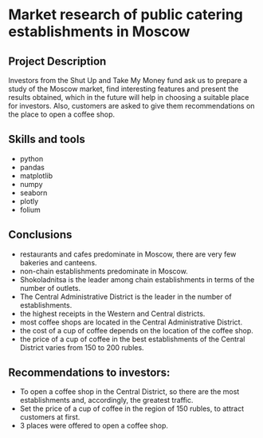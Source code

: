 # Market research of public catering establishments in Moscow
## Project Description
Investors from the Shut Up and Take My Money fund ask us to prepare a study of the Moscow market, find interesting features and present the results obtained, which in the future will help in choosing a suitable place for investors.
Also, customers are asked to give them recommendations on the place to open a coffee shop.
## Skills and tools
- python
- pandas
- matplotlib
- numpy
- seaborn
- plotly
- folium
## Conclusions
- restaurants and cafes predominate in Moscow, there are very few bakeries and canteens.
- non-chain establishments predominate in Moscow.
- Shokoladnitsa is the leader among chain establishments in terms of the number of outlets.
- The Central Administrative District is the leader in the number of establishments.
- the highest receipts in the Western and Central districts.
- most coffee shops are located in the Central Administrative District.
- the cost of a cup of coffee depends on the location of the coffee shop.
- the price of a cup of coffee in the best establishments of the Central District varies from 150 to 200 rubles.
## Recommendations to investors:
- To open a coffee shop in the Central District, so there are the most establishments and, accordingly, the greatest traffic.
- Set the price of a cup of coffee in the region of 150 rubles, to attract customers at first.
- 3 places were offered to open a coffee shop.
